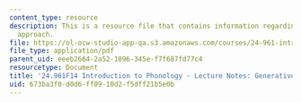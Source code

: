 ```yaml
---
content_type: resource
description: This is a resource file that contains information regarding generative
  approach.
file: https://ol-ocw-studio-app-qa.s3.amazonaws.com/courses/24-961-introduction-to-phonology-fall-2014/673ba3f0d0d6ff0910d2f5dff21b5e0b_MIT24_961F14_Lecture1.pdf
file_type: application/pdf
parent_uid: eeeb2664-2a52-1096-345e-f7f687fd77c4
resourcetype: Document
title: '24.961F14 Introduction to Phonology - Lecture Notes: Generative Approach'
uid: 673ba3f0-d0d6-ff09-10d2-f5dff21b5e0b
---
```

